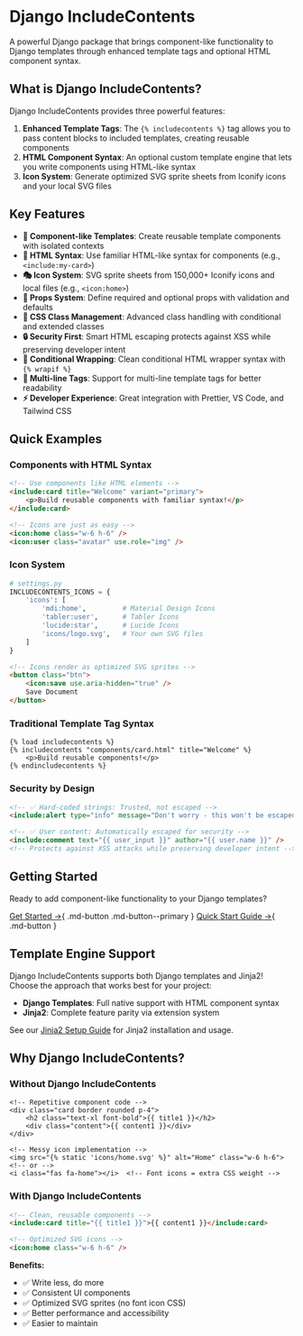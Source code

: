 # Django IncludeContents

A powerful Django package that brings component-like functionality to Django templates through enhanced template tags and optional HTML component syntax.

## What is Django IncludeContents?

Django IncludeContents provides three powerful features:

1. **Enhanced Template Tags**: The `{% includecontents %}` tag allows you to pass content blocks to included templates, creating reusable components
2. **HTML Component Syntax**: An optional custom template engine that lets you write components using HTML-like syntax
3. **Icon System**: Generate optimized SVG sprite sheets from Iconify icons and your local SVG files

## Key Features

- **🧩 Component-like Templates**: Create reusable template components with isolated contexts
- **📝 HTML Syntax**: Use familiar HTML-like syntax for components (e.g., `<include:my-card>`)
- **🎭 Icon System**: SVG sprite sheets from 150,000+ Iconify icons and local files (e.g., `<icon:home>`)
- **🎯 Props System**: Define required and optional props with validation and defaults
- **🎨 CSS Class Management**: Advanced class handling with conditional and extended classes
- **🔒 Security First**: Smart HTML escaping protects against XSS while preserving developer intent
- **🔀 Conditional Wrapping**: Clean conditional HTML wrapper syntax with `{% wrapif %}`
- **📄 Multi-line Tags**: Support for multi-line template tags for better readability
- **⚡ Developer Experience**: Great integration with Prettier, VS Code, and Tailwind CSS

## Quick Examples

### Components with HTML Syntax

```html
<!-- Use components like HTML elements -->
<include:card title="Welcome" variant="primary">
    <p>Build reusable components with familiar syntax!</p>
</include:card>

<!-- Icons are just as easy -->
<icon:home class="w-6 h-6" />
<icon:user class="avatar" use.role="img" />
```

### Icon System

```python
# settings.py
INCLUDECONTENTS_ICONS = {
    'icons': [
        'mdi:home',         # Material Design Icons
        'tabler:user',      # Tabler Icons
        'lucide:star',      # Lucide Icons
        'icons/logo.svg',   # Your own SVG files
    ]
}
```

```html
<!-- Icons render as optimized SVG sprites -->
<button class="btn">
    <icon:save use.aria-hidden="true" />
    Save Document
</button>
```

### Traditional Template Tag Syntax

```django
{% load includecontents %}
{% includecontents "components/card.html" title="Welcome" %}
    <p>Build reusable components!</p>
{% endincludecontents %}
```

### Security by Design

```html
<!-- ✅ Hard-coded strings: Trusted, not escaped -->
<include:alert type="info" message="Don't worry - this won't be escaped!" />

<!-- ✅ User content: Automatically escaped for security -->
<include:comment text="{{ user_input }}" author="{{ user.name }}" />
<!-- Protects against XSS attacks while preserving developer intent -->
```

## Getting Started

Ready to add component-like functionality to your Django templates?

[Get Started →](getting-started/installation.md){ .md-button .md-button--primary }
[Quick Start Guide →](getting-started/quickstart.md){ .md-button }

## Template Engine Support

Django IncludeContents supports both Django templates and Jinja2! Choose the approach that works best for your project:

- **Django Templates**: Full native support with HTML component syntax
- **Jinja2**: Complete feature parity via extension system

See our [Jinja2 Setup Guide](getting-started/jinja2-setup.md) for Jinja2 installation and usage.

## Why Django IncludeContents?

### Without Django IncludeContents
```django
<!-- Repetitive component code -->
<div class="card border rounded p-4">
    <h2 class="text-xl font-bold">{{ title1 }}</h2>
    <div class="content">{{ content1 }}</div>
</div>

<!-- Messy icon implementation -->
<img src="{% static 'icons/home.svg' %}" alt="Home" class="w-6 h-6">
<!-- or -->
<i class="fas fa-home"></i>  <!-- Font icons = extra CSS weight -->
```

### With Django IncludeContents
```html
<!-- Clean, reusable components -->
<include:card title="{{ title1 }}">{{ content1 }}</include:card>

<!-- Optimized SVG icons -->
<icon:home class="w-6 h-6" />
```

**Benefits:**
- ✅ Write less, do more
- ✅ Consistent UI components
- ✅ Optimized SVG sprites (no font icon CSS)
- ✅ Better performance and accessibility
- ✅ Easier to maintain